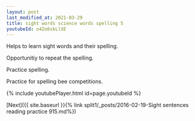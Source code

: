 ```yaml
---
layout: post
last_modified_at: 2021-03-29
title: sight words science words spelling 5
youtubeId: o4Zo6skLlXE
---
```

 
 
Helps to learn sight words and their spelling.

Opportunitiy to repeat the spelling. 

Practice spelling. 
 
Practice for spelling bee competitions. 
 
{% include youtubePlayer.html id=page.youtubeId %}
 
 

[Next]({{ site.baseurl }}{% link  split1/_posts/2016-02-19-Sight sentences reading practice 915.md%})
 
